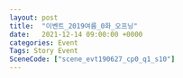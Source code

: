 ```yaml
---
layout: post
title:  "이벤트_2019여름_0화_오프닝"
date:   2021-12-14 09:00:00 +0000
categories: Event
Tags: Story Event
SceneCode: ["scene_evt190627_cp0_q1_s10"]
---
```

